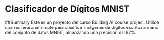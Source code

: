 # Clasificador de Dígitos MNIST

##Summary
Este es un proyecto del curso Building AI course project. Utilicé una red neuronal simple para clasificar imágenes de dígitos escritos a mano del conjunto de datos MNIST, alcanzando una precisión del 97%.
